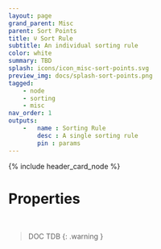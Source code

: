 ```yaml
---
layout: page
grand_parent: Misc
parent: Sort Points
title: 🝘 Sort Rule
subtitle: An individual sorting rule
color: white
summary: TBD
splash: icons/icon_misc-sort-points.svg
preview_img: docs/splash-sort-points.png
tagged: 
    - node
    - sorting
    - misc
nav_order: 1
outputs:
    -   name : Sorting Rule
        desc : A single sorting rule
        pin : params
---
```


{% include header_card_node %}

# Properties
<br>

> DOC TDB
{: .warning }